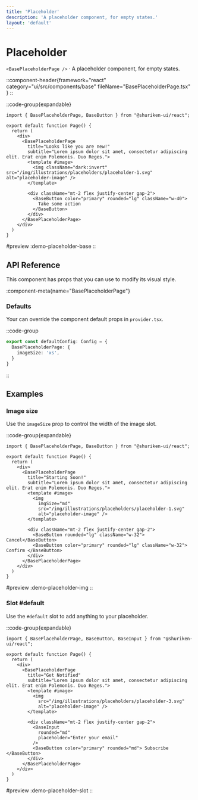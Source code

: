 ```yaml
---
title: 'Placeholder'
description: 'A placeholder component, for empty states.'
layout: 'default'
---
```


# Placeholder

`<BasePlaceholderPage />` · A placeholder component, for empty states.

::component-header{framework="react" category="ui/src/components/base" fileName="BasePlaceholderPage.tsx" }
::

::code-group{expandable}

```tsx [DemoPlaceholderBase.tsx]
import { BasePlaceholderPage, BaseButton } from "@shuriken-ui/react";

export default function Page() {
  return (
    <div>
      <BasePlaceholderPage 
        title="Looks like you are new!" 
        subtitle="Lorem ipsum dolor sit amet, consectetur adipiscing elit. Erat enim Polemonis. Duo Reges.">
        <template #image>
          <img className="dark:invert" src="/img/illustrations/placeholders/placeholder-1.svg" alt="placeholder-image" />
        </template>

        <div className="mt-2 flex justify-center gap-2">
          <BaseButton color="primary" rounded="lg" className="w-40"> 
            Take some action 
          </BaseButton>
        </div>
      </BasePlaceholderPage>
    </div>
  )
}
```

#preview
:demo-placeholder-base
::


## API Reference

This component has props that you can use to modify its visual style.

:component-meta{name="BasePlaceholderPage"}

### Defaults

Your can override the component default props in `provider.tsx`.

::code-group

```ts [provider.tsx]
export const defaultConfig: Config = {
  BasePlaceholderPage: {
    imageSize: 'xs',
  }
}
```
::

## Examples

### Image size

Use the `imageSize` prop to control the width of the image slot.

::code-group{expandable}

```tsx [DemoPlaceholderImg.tsx]
import { BasePlaceholderPage, BaseButton } from "@shuriken-ui/react";

export default function Page() {
  return (
    <div>
      <BasePlaceholderPage 
        title="Starting Soon!" 
        subtitle="Lorem ipsum dolor sit amet, consectetur adipiscing elit. Erat enim Polemonis. Duo Reges.">
        <template #image>
          <img 
            imgSize="md"
            src="/img/illustrations/placeholders/placeholder-1.svg" 
            alt="placeholder-image" />
        </template>

        <div className="mt-2 flex justify-center gap-2">
          <BaseButton rounded="lg" className="w-32"> Cancel</BaseButton>
          <BaseButton color="primary" rounded="lg" className="w-32"> Confirm </BaseButton>
        </div>
      </BasePlaceholderPage>
    </div>
  )
}
```

#preview
:demo-placeholder-img
::

### Slot #default

Use the `#default` slot to add anything to your placeholder.

::code-group{expandable}

```tsx [DemoPlaceholderSlot.tsx]
import { BasePlaceholderPage, BaseButton, BaseInput } from "@shuriken-ui/react";

export default function Page() {
  return (
    <div>
      <BasePlaceholderPage 
        title="Get Notified" 
        subtitle="Lorem ipsum dolor sit amet, consectetur adipiscing elit. Erat enim Polemonis. Duo Reges.">
        <template #image>
          <img 
            src="/img/illustrations/placeholders/placeholder-3.svg" 
            alt="placeholder-image" />
        </template>

        <div className="mt-2 flex justify-center gap-2">
          <BaseInput
            rounded="md"
            placeholder="Enter your email"
          />
          <BaseButton color="primary" rounded="md"> Subscribe </BaseButton>
        </div>
      </BasePlaceholderPage>
    </div>
  )
}
```

#preview
:demo-placeholder-slot
::